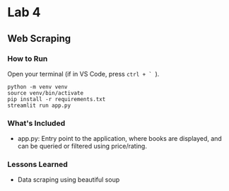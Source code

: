 # Lab 4
## Web Scraping

### How to Run
Open your terminal (if in VS Code, press ```ctrl + ` ```).

```
python -m venv venv
source venv/bin/activate
pip install -r requirements.txt
streamlit run app.py
```

### What's Included
- app.py: Entry point to the application, where books are displayed, and can be queried or filtered using price/rating.

### Lessons Learned
- Data scraping using beautiful soup